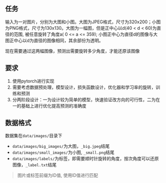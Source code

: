## 任务

输入为一对图片，分别为大图和小图。大图为JPEG格式，尺寸为320x200；小图为PNG格式，尺寸为130x130。大图为一幅图，但是正中心以d(40 < d < 60)为直径的范围, 被任意旋转了角度a( 0 <= a <= 359); 小图正中心为直径d的图像与大图正中心以d为直径的图像相同，其余部份为透明。

现在需要通过这两幅图像，预测出需要旋转多少角度，才能还原该图像

## 要求

1. 使用pytorch进行实现
2. 需要考虑数据预处理，模型设计，损失函数设计，优化器和学习率的旋转，训练和预测
3. 分两阶段设计：一为设计较为简单的模型，快速验证改方向的可行性，二为在一的基础上进行优化提高预测的准确度

## 数据格式

数据集在`data/images/`目录下

- `data/images/big_images/`为大图，`_big.jpeg`结尾
- `data/images/small_images/`为小图, `_small.png`结尾
- `data/images/labels/`为标签，即需要顺时针旋转的角度，按次角度可以还原图像，`_label.txt`结尾

> 图片或标签前缀为ID值, 使用ID值进行匹配

